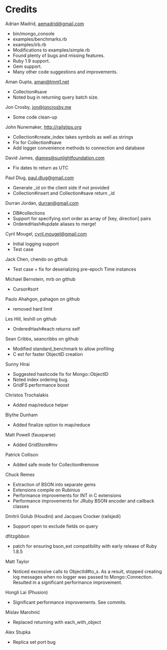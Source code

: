 # Credits

Adrian Madrid, aemadrid@gmail.com

* bin/mongo_console
* examples/benchmarks.rb
* examples/irb.rb
* Modifications to examples/simple.rb
* Found plenty of bugs and missing features.
* Ruby 1.9 support.
* Gem support.
* Many other code suggestions and improvements.

Aman Gupta, aman@tmm1.net

* Collection#save
* Noted bug in returning query batch size.

Jon Crosby, jon@joncrosby.me

* Some code clean-up

John Nunemaker, http://railstips.org

* Collection#create_index takes symbols as well as strings
* Fix for Collection#save
* Add logger convenience methods to connection and database

David James, djames@sunlightfoundation.com

* Fix dates to return as UTC

Paul Dlug, paul.dlug@gmail.com

* Generate _id on the client side if not provided
* Collection#insert and Collection#save return _id

Durran Jordan, durran@gmail.com

* DB#collections
* Support for specifying sort order as array of [key, direction] pairs
* OrderedHash#update aliases to merge!

Cyril Mougel, cyril.mougel@gmail.com

* Initial logging support
* Test case

Jack Chen, chendo on github

* Test case + fix for deserializing pre-epoch Time instances

Michael Bernstein, mrb on github

* Cursor#sort

Paulo Ahahgon, pahagon on github

* removed hard limit

Les Hill, leshill on github

* OrderedHash#each returns self

Sean Cribbs, seancribbs on github

* Modified standard_benchmark to allow profiling
* C ext for faster ObjectID creation

Sunny Hirai

* Suggested hashcode fix for Mongo::ObjectID
* Noted index ordering bug.
* GridFS performance boost

Christos Trochalakis

* Added map/reduce helper

Blythe Dunham

* Added finalize option to map/reduce

Matt Powell (fauxparse)

* Added GridStore#mv

Patrick Collison

* Added safe mode for Collection#remove

Chuck Remes

* Extraction of BSON into separate gems
* Extensions compile on Rubinius
* Performance improvements for INT in C extensions
* Performance improvements for JRuby BSON encoder and callback classes

Dmitrii Golub (Houdini) and Jacques Crocker (railsjedi)

* Support open to exclude fields on query

dfitzgibbon

* patch for ensuring bson_ext compatibility with early release of Ruby 1.8.5

Matt Taylor

* Noticed excessive calls to ObjectId#to_s. As a result, stopped creating
log messages when no logger was passed to Mongo::Connection. Resulted in a significant
performance improvement.

Hongli Lai (Phusion)

* Significant performance improvements. See commits.

Mislav Marohnić

* Replaced returning with each_with_object

Alex Stupka

* Replica set port bug
